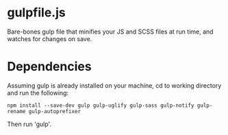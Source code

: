 # gulpfile.js

Bare-bones gulp file that minifies your JS and SCSS files at run time, and watches for changes on save. 

# Dependencies 

Assuming gulp is already installed on your machine, cd to working directory and run the following:

<pre>
<code>npm install --save-dev gulp gulp-uglify gulp-sass gulp-notify gulp-rename gulp-autoprefixer</code>
</pre>

Then run 'gulp'.
